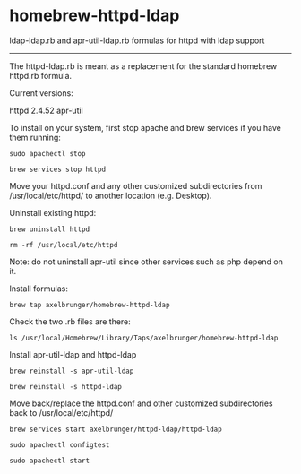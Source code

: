 # homebrew-httpd-ldap
ldap-ldap.rb and apr-util-ldap.rb formulas for httpd with ldap support

----------------------------------------------------------------------

The httpd-ldap.rb is meant as a replacement for the standard homebrew httpd.rb formula.

Current versions:

httpd 2.4.52
apr-util 

To install on your system, first stop apache and brew services if you have them running:

`sudo apachectl stop`

`brew services stop httpd`

Move your httpd.conf and any other customized subdirectories from /usr/local/etc/httpd/ to another location (e.g. Desktop).

Uninstall existing httpd: 

`brew uninstall httpd`

`rm -rf /usr/local/etc/httpd`

Note: do not uninstall apr-util since other services such as php depend on it.

Install formulas:

`brew tap axelbrunger/homebrew-httpd-ldap`

Check the two .rb files are there:

`ls /usr/local/Homebrew/Library/Taps/axelbrunger/homebrew-httpd-ldap`

Install apr-util-ldap and httpd-ldap

`brew reinstall -s apr-util-ldap`

`brew reinstall -s httpd-ldap`

Move back/replace the httpd.conf and other customized subdirectories back to /usr/local/etc/httpd/

`brew services start axelbrunger/httpd-ldap/httpd-ldap`

`sudo apachectl configtest`

`sudo apachectl start`


